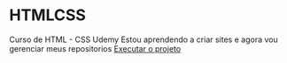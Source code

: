 # HTMLCSS
 Curso de HTML - CSS Udemy
 Estou aprendendo a criar sites e agora vou gerenciar meus repositorios
<a href="https://ohdutra.github.io/HTMLCSS/HTML/Projeto.html">Executar o projeto</a>